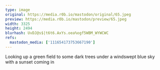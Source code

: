 ```yaml
---
type: image
original: https://media.r0b.io/mastodon/original/65.jpeg
preview: https://media.r0b.io/mastodon/preview/65.jpeg
width: 3325
height: 2494
blurhash: UvDJ@s$|t6t6.AxYs.oea%ogf5WBM_WYWCWC
refs:
  mastodon_media: ['111654173753667190']
---
```


Looking up a green field to some dark trees under a windswept blue sky with a sunset coming in 
